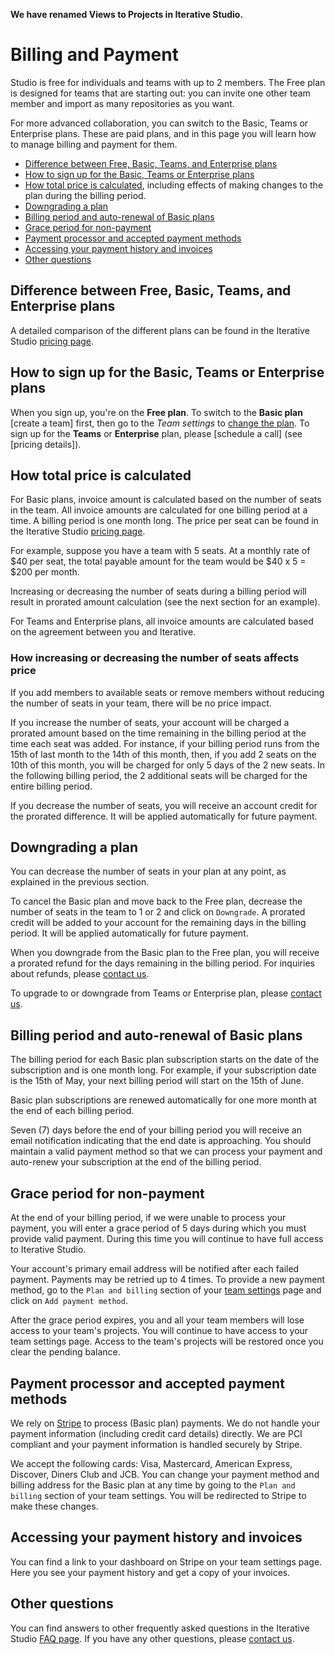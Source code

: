 <admon>

**We have renamed Views to Projects in Iterative Studio.**

</admon>

# Billing and Payment

Studio is free for individuals and teams with up to 2 members. The Free plan is
designed for teams that are starting out: you can invite one other team member
and import as many repositories as you want.

For more advanced collaboration, you can switch to the Basic, Teams or
Enterprise plans. These are paid plans, and in this page you will learn how to
manage billing and payment for them.

- [Difference between Free, Basic, Teams, and Enterprise plans](#difference-between-free-basic-teams-and-enterprise-plans)
- [How to sign up for the Basic, Teams or Enterprise plans](#how-to-sign-up-for-the-basic-teams-or-enterprise-plans)
- [How total price is calculated](#how-total-price-is-calculated), including
  effects of making changes to the plan during the billing period.
- [Downgrading a plan](#downgrading-a-plan)
- [Billing period and auto-renewal of Basic plans](#billing-period-and-auto-renewal-of-basic-plans)
- [Grace period for non-payment](#grace-period-for-non-payment)
- [Payment processor and accepted payment methods](#payment-processor-and-accepted-payment-methods)
- [Accessing your payment history and invoices](#accessing-your-payment-history-and-invoices)
- [Other questions](#other-questions)

## Difference between Free, Basic, Teams, and Enterprise plans

A detailed comparison of the different plans can be found in the Iterative
Studio [pricing page](https://studio.iterative.ai/pricing).

## How to sign up for the Basic, Teams or Enterprise plans

When you sign up, you're on the **Free plan**. To switch to the **Basic plan**
[create a team] first, then go to the _Team settings_ to [change the plan]. To
sign up for the **Teams** or **Enterprise** plan, please [schedule a call] (see
[pricing details]).

[change the plan]:
  /doc/studio/user-guide/teams#change-your-team-plan-and-team-size
[contact us]: /doc/studio/troubleshooting#support

## How total price is calculated

For Basic plans, invoice amount is calculated based on the number of seats in
the team. All invoice amounts are calculated for one billing period at a time. A
billing period is one month long. The price per seat can be found in the
Iterative Studio [pricing page](https://studio.iterative.ai/pricing).

For example, suppose you have a team with 5 seats. At a monthly rate of $40 per
seat, the total payable amount for the team would be $40 x 5 = $200 per month.

Increasing or decreasing the number of seats during a billing period will result
in prorated amount calculation (see the next section for an example).

For Teams and Enterprise plans, all invoice amounts are calculated based on the
agreement between you and Iterative.

### How increasing or decreasing the number of seats affects price

If you add members to available seats or remove members without reducing the
number of seats in your team, there will be no price impact.

If you increase the number of seats, your account will be charged a prorated
amount based on the time remaining in the billing period at the time each seat
was added. For instance, if your billing period runs from the 15th of last month
to the 14th of this month, then, if you add 2 seats on the 10th of this month,
you will be charged for only 5 days of the 2 new seats. In the following billing
period, the 2 additional seats will be charged for the entire billing period.

If you decrease the number of seats, you will receive an account credit for the
prorated difference. It will be applied automatically for future payment.

## Downgrading a plan

You can decrease the number of seats in your plan at any point, as explained in
the previous section.

To cancel the Basic plan and move back to the Free plan, decrease the number of
seats in the team to 1 or 2 and click on `Downgrade`. A prorated credit will be
added to your account for the remaining days in the billing period. It will be
applied automatically for future payment.

When you downgrade from the Basic plan to the Free plan, you will receive a
prorated refund for the days remaining in the billing period. For inquiries
about refunds, please [contact us].

To upgrade to or downgrade from Teams or Enterprise plan, please [contact us].

## Billing period and auto-renewal of Basic plans

The billing period for each Basic plan subscription starts on the date of the
subscription and is one month long. For example, if your subscription date is
the 15th of May, your next billing period will start on the 15th of June.

Basic plan subscriptions are renewed automatically for one more month at the end
of each billing period.

Seven (7) days before the end of your billing period you will receive an email
notification indicating that the end date is approaching. You should maintain a
valid payment method so that we can process your payment and auto-renew your
subscription at the end of the billing period.

## Grace period for non-payment

At the end of your billing period, if we were unable to process your payment,
you will enter a grace period of 5 days during which you must provide valid
payment. During this time you will continue to have full access to Iterative
Studio.

Your account's primary email address will be notified after each failed payment.
Payments may be retried up to 4 times. To provide a new payment method, go to
the `Plan and billing` section of your [team settings] page and click on
`Add payment method`.

After the grace period expires, you and all your team members will lose access
to your team's projects. You will continue to have access to your team settings
page. Access to the team's projects will be restored once you clear the pending
balance.

[team settings]: /doc/studio/user-guide/teams#settings

## Payment processor and accepted payment methods

We rely on [Stripe](https://stripe.com/) to process (Basic plan) payments. We do
not handle your payment information (including credit card details) directly. We
are PCI compliant and your payment information is handled securely by Stripe.

We accept the following cards: Visa, Mastercard, American Express, Discover,
Diners Club and JCB. You can change your payment method and billing address for
the Basic plan at any time by going to the `Plan and billing` section of your
team settings. You will be redirected to Stripe to make these changes.

## Accessing your payment history and invoices

You can find a link to your dashboard on Stripe on your team settings page. Here
you see your payment history and get a copy of your invoices.

## Other questions

You can find answers to other frequently asked questions in the Iterative Studio
[FAQ page](https://studio.iterative.ai/faq). If you have any other questions,
please [contact us].
